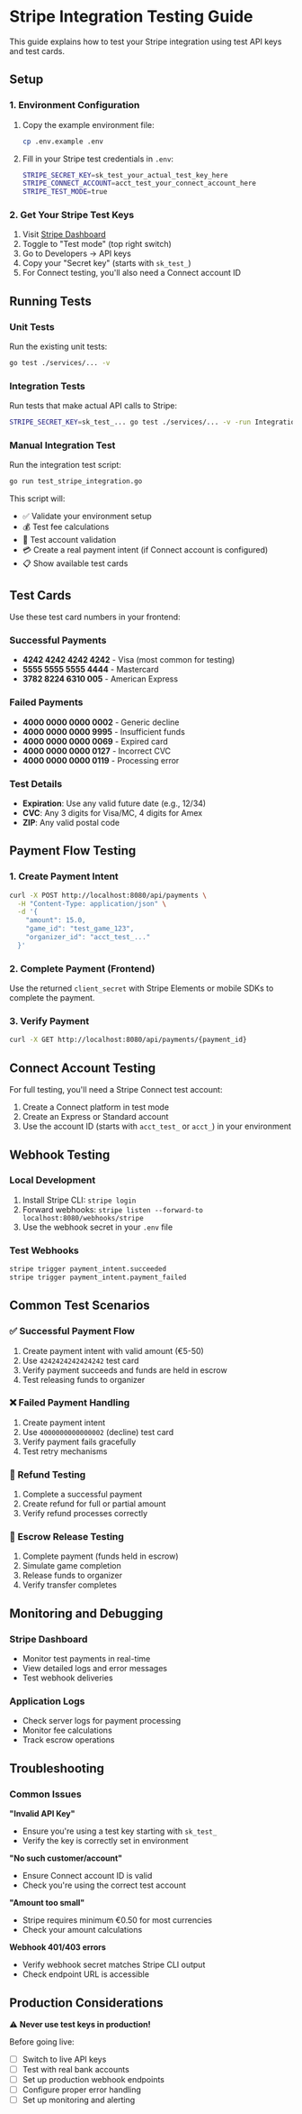 # Stripe Integration Testing Guide

This guide explains how to test your Stripe integration using test API keys and test cards.

## Setup

### 1. Environment Configuration

1. Copy the example environment file:
   ```bash
   cp .env.example .env
   ```

2. Fill in your Stripe test credentials in `.env`:
   ```bash
   STRIPE_SECRET_KEY=sk_test_your_actual_test_key_here
   STRIPE_CONNECT_ACCOUNT=acct_test_your_connect_account_here
   STRIPE_TEST_MODE=true
   ```

### 2. Get Your Stripe Test Keys

1. Visit [Stripe Dashboard](https://dashboard.stripe.com/)
2. Toggle to "Test mode" (top right switch)
3. Go to Developers → API keys
4. Copy your "Secret key" (starts with `sk_test_`)
5. For Connect testing, you'll also need a Connect account ID

## Running Tests

### Unit Tests
Run the existing unit tests:
```bash
go test ./services/... -v
```

### Integration Tests
Run tests that make actual API calls to Stripe:
```bash
STRIPE_SECRET_KEY=sk_test_... go test ./services/... -v -run Integration
```

### Manual Integration Test
Run the integration test script:
```bash
go run test_stripe_integration.go
```

This script will:
- ✅ Validate your environment setup
- 💰 Test fee calculations
- 🔐 Test account validation
- 💳 Create a real payment intent (if Connect account is configured)
- 📋 Show available test cards

## Test Cards

Use these test card numbers in your frontend:

### Successful Payments
- **4242 4242 4242 4242** - Visa (most common for testing)
- **5555 5555 5555 4444** - Mastercard
- **3782 8224 6310 005** - American Express

### Failed Payments
- **4000 0000 0000 0002** - Generic decline
- **4000 0000 0000 9995** - Insufficient funds
- **4000 0000 0000 0069** - Expired card
- **4000 0000 0000 0127** - Incorrect CVC
- **4000 0000 0000 0119** - Processing error

### Test Details
- **Expiration**: Use any valid future date (e.g., 12/34)
- **CVC**: Any 3 digits for Visa/MC, 4 digits for Amex
- **ZIP**: Any valid postal code

## Payment Flow Testing

### 1. Create Payment Intent
```bash
curl -X POST http://localhost:8080/api/payments \
  -H "Content-Type: application/json" \
  -d '{
    "amount": 15.0,
    "game_id": "test_game_123",
    "organizer_id": "acct_test_..."
  }'
```

### 2. Complete Payment (Frontend)
Use the returned `client_secret` with Stripe Elements or mobile SDKs to complete the payment.

### 3. Verify Payment
```bash
curl -X GET http://localhost:8080/api/payments/{payment_id}
```

## Connect Account Testing

For full testing, you'll need a Stripe Connect test account:

1. Create a Connect platform in test mode
2. Create an Express or Standard account
3. Use the account ID (starts with `acct_test_` or `acct_`) in your environment

## Webhook Testing

### Local Development
1. Install Stripe CLI: `stripe login`
2. Forward webhooks: `stripe listen --forward-to localhost:8080/webhooks/stripe`
3. Use the webhook secret in your `.env` file

### Test Webhooks
```bash
stripe trigger payment_intent.succeeded
stripe trigger payment_intent.payment_failed
```

## Common Test Scenarios

### ✅ Successful Payment Flow
1. Create payment intent with valid amount (€5-50)
2. Use `4242424242424242` test card
3. Verify payment succeeds and funds are held in escrow
4. Test releasing funds to organizer

### ❌ Failed Payment Handling
1. Create payment intent
2. Use `4000000000000002` (decline) test card
3. Verify payment fails gracefully
4. Test retry mechanisms

### 💸 Refund Testing
1. Complete a successful payment
2. Create refund for full or partial amount
3. Verify refund processes correctly

### 🔄 Escrow Release Testing
1. Complete payment (funds held in escrow)
2. Simulate game completion
3. Release funds to organizer
4. Verify transfer completes

## Monitoring and Debugging

### Stripe Dashboard
- Monitor test payments in real-time
- View detailed logs and error messages
- Test webhook deliveries

### Application Logs
- Check server logs for payment processing
- Monitor fee calculations
- Track escrow operations

## Troubleshooting

### Common Issues

**"Invalid API Key"**
- Ensure you're using a test key starting with `sk_test_`
- Verify the key is correctly set in environment

**"No such customer/account"**
- Ensure Connect account ID is valid
- Check you're using the correct test account

**"Amount too small"**
- Stripe requires minimum €0.50 for most currencies
- Check your amount calculations

**Webhook 401/403 errors**
- Verify webhook secret matches Stripe CLI output
- Check endpoint URL is accessible

## Production Considerations

⚠️ **Never use test keys in production!**

Before going live:
- [ ] Switch to live API keys
- [ ] Test with real bank accounts
- [ ] Set up production webhook endpoints
- [ ] Configure proper error handling
- [ ] Set up monitoring and alerting